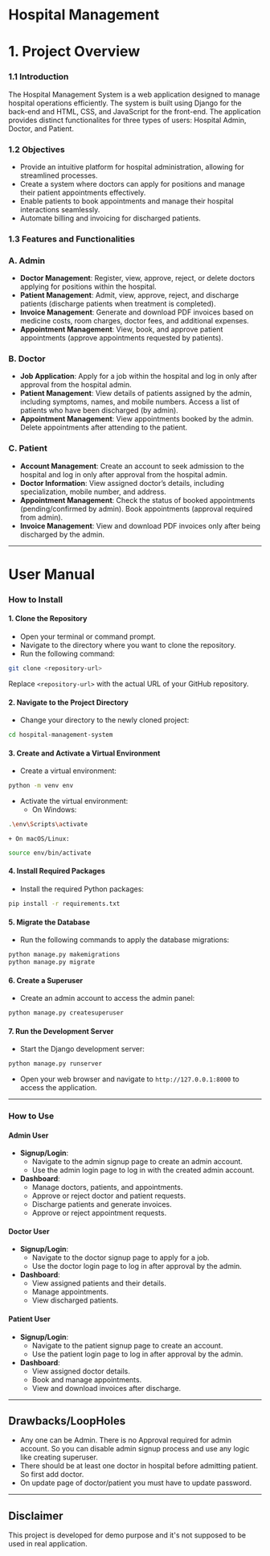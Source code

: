 # Hospital Management

**1. Project Overview**
===================

### 1.1 Introduction

The Hospital Management System is a web application designed to manage hospital operations efficiently. The system is built using Django for the back-end and HTML, CSS, and JavaScript for the front-end. The application provides distinct functionalites for three types of users: Hospital Admin, Doctor, and Patient.

### 1.2 Objectives

* Provide an intuitive platform for hospital administration, allowing for streamlined processes.
* Create a system where doctors can apply for positions and manage their patient appointments effectively.
* Enable patients to book appointments and manage their hospital interactions seamlessly.
* Automate billing and invoicing for discharged patients.

### 1.3 Features and Functionalities

### A. Admin

* **Doctor Management**: Register, view, approve, reject, or delete doctors applying for positions within the hospital.
* **Patient Management**: Admit, view, approve, reject, and discharge patients (discharge patients when treatment is completed).
* **Invoice Management**: Generate and download PDF invoices based on medicine costs, room charges, doctor fees, and additional expenses.
* **Appointment Management**: View, book, and approve patient appointments (approve appointments requested by patients).

### B. Doctor

* **Job Application**: Apply for a job within the hospital and log in only after approval from the hospital admin.
* **Patient Management**: View details of patients assigned by the admin, including symptoms, names, and mobile numbers. Access a list of patients who have been discharged (by admin).
* **Appointment Management**: View appointments booked by the admin. Delete appointments after attending to the patient.

### C. Patient

* **Account Management**: Create an account to seek admission to the hospital and log in only after approval from the hospital admin.
* **Doctor Information**: View assigned doctor’s details, including specialization, mobile number, and address.
* **Appointment Management**: Check the status of booked appointments (pending/confirmed by admin). Book appointments (approval required from admin).
* **Invoice Management**: View and download PDF invoices only after being discharged by the admin.

---

**User Manual**
===========

### How to Install

#### 1. Clone the Repository

* Open your terminal or command prompt.
* Navigate to the directory where you want to clone the repository.
* Run the following command:

```bash
git clone <repository-url>
```

Replace `<repository-url>` with the actual URL of your GitHub repository.

#### 2. Navigate to the Project Directory

* Change your directory to the newly cloned project:

```bash
cd hospital-management-system
```

#### 3. Create and Activate a Virtual Environment

* Create a virtual environment:

```bash
python -m venv env
```

* Activate the virtual environment:
  + On Windows:

```bash
.\env\Scripts\activate
```

    + On macOS/Linux:

```bash
source env/bin/activate
```

#### 4. Install Required Packages

* Install the required Python packages:

```bash
pip install -r requirements.txt
```

#### 5. Migrate the Database

* Run the following commands to apply the database migrations:

```bash
python manage.py makemigrations
python manage.py migrate
```

#### 6. Create a Superuser

* Create an admin account to access the admin panel:

```bash
python manage.py createsuperuser
```

#### 7. Run the Development Server

* Start the Django development server:

```bash
python manage.py runserver
```

* Open your web browser and navigate to `http://127.0.0.1:8000` to access the application.

---

### How to Use

#### Admin User

* **Signup/Login**:
  + Navigate to the admin signup page to create an admin account.
  + Use the admin login page to log in with the created admin account.
* **Dashboard**:
  + Manage doctors, patients, and appointments.
  + Approve or reject doctor and patient requests.
  + Discharge patients and generate invoices.
  + Approve or reject appointment requests.

#### Doctor User

* **Signup/Login**:
  + Navigate to the doctor signup page to apply for a job.
  + Use the doctor login page to log in after approval by the admin.
* **Dashboard**:
  + View assigned patients and their details.
  + Manage appointments.
  + View discharged patients.

#### Patient User

* **Signup/Login**:
  + Navigate to the patient signup page to create an account.
  + Use the patient login page to log in after approval by the admin.
* **Dashboard**:
  + View assigned doctor details.
  + Book and manage appointments.
  + View and download invoices after discharge.

---

## Drawbacks/LoopHoles

- Any one can be Admin. There is no Approval required for admin account. So you can disable admin signup process and use any logic like creating superuser.
- There should be at least one doctor in hospital before admitting patient. So first add doctor.
- On update page of doctor/patient you must have to update password.

---

## Disclaimer

This project is developed for demo purpose and it's not supposed to be used in real application.
